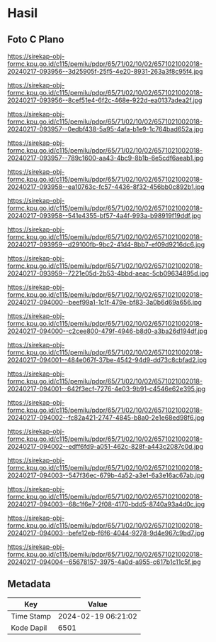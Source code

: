 # Hasil

## Foto C Plano

https://sirekap-obj-formc.kpu.go.id/c115/pemilu/pdpr/65/71/02/10/02/6571021002018-20240217-093956--3d25905f-25f5-4e20-8931-263a3f8c95f4.jpg

https://sirekap-obj-formc.kpu.go.id/c115/pemilu/pdpr/65/71/02/10/02/6571021002018-20240217-093956--8cef51e4-6f2c-468e-922d-ea0137adea2f.jpg

https://sirekap-obj-formc.kpu.go.id/c115/pemilu/pdpr/65/71/02/10/02/6571021002018-20240217-093957--0edbf438-5a95-4afa-b1e9-1c764bad652a.jpg

https://sirekap-obj-formc.kpu.go.id/c115/pemilu/pdpr/65/71/02/10/02/6571021002018-20240217-093957--789c1600-aa43-4bc9-8b1b-6e5cdf6aeab1.jpg

https://sirekap-obj-formc.kpu.go.id/c115/pemilu/pdpr/65/71/02/10/02/6571021002018-20240217-093958--ea10763c-fc57-4436-8f32-456bb0c892b1.jpg

https://sirekap-obj-formc.kpu.go.id/c115/pemilu/pdpr/65/71/02/10/02/6571021002018-20240217-093958--541e4355-bf57-4a4f-993a-b98919f19ddf.jpg

https://sirekap-obj-formc.kpu.go.id/c115/pemilu/pdpr/65/71/02/10/02/6571021002018-20240217-093959--d29100fb-9bc2-41d4-8bb7-ef09d9216dc6.jpg

https://sirekap-obj-formc.kpu.go.id/c115/pemilu/pdpr/65/71/02/10/02/6571021002018-20240217-093959--7221e05d-2b53-4bbd-aeac-5cb09634895d.jpg

https://sirekap-obj-formc.kpu.go.id/c115/pemilu/pdpr/65/71/02/10/02/6571021002018-20240217-094000--beef99a1-1c1f-479e-bf83-3a0b6d69a656.jpg

https://sirekap-obj-formc.kpu.go.id/c115/pemilu/pdpr/65/71/02/10/02/6571021002018-20240217-094000--c2cee800-479f-4946-b8d0-a3ba26d194df.jpg

https://sirekap-obj-formc.kpu.go.id/c115/pemilu/pdpr/65/71/02/10/02/6571021002018-20240217-094001--484e067f-37be-4542-94d9-dd73c8cbfad2.jpg

https://sirekap-obj-formc.kpu.go.id/c115/pemilu/pdpr/65/71/02/10/02/6571021002018-20240217-094001--642f3ecf-7276-4e03-9b91-c4546e62e395.jpg

https://sirekap-obj-formc.kpu.go.id/c115/pemilu/pdpr/65/71/02/10/02/6571021002018-20240217-094002--fc82a421-2747-4845-b8a0-2e1e68ed98f6.jpg

https://sirekap-obj-formc.kpu.go.id/c115/pemilu/pdpr/65/71/02/10/02/6571021002018-20240217-094002--edff6fd9-a051-462c-828f-a443c2087c0d.jpg

https://sirekap-obj-formc.kpu.go.id/c115/pemilu/pdpr/65/71/02/10/02/6571021002018-20240217-094003--547f36ec-679b-4a52-a3e1-6a3e16ac67ab.jpg

https://sirekap-obj-formc.kpu.go.id/c115/pemilu/pdpr/65/71/02/10/02/6571021002018-20240217-094003--68c1f6e7-2f08-4170-bdd5-8740a93a4d0c.jpg

https://sirekap-obj-formc.kpu.go.id/c115/pemilu/pdpr/65/71/02/10/02/6571021002018-20240217-094003--befe12eb-f6f6-4044-9278-9d4e967c9bd7.jpg

https://sirekap-obj-formc.kpu.go.id/c115/pemilu/pdpr/65/71/02/10/02/6571021002018-20240217-094004--65678157-3975-4a0d-a955-c617b1c11c5f.jpg


## Metadata

| Key        | Value               |
| ---------- | ------------------- |
| Time Stamp | 2024-02-19 06:21:02 |
| Kode Dapil | 6501                |



